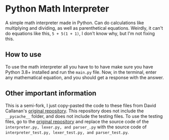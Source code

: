 # Python Math Interpreter
A simple math interpreter made in Python. Can do calculations like multiplying and dividing, as well as parenthetical equations. Weirdly, it can't do equations like this, `5 + 5(1 + 1)`, I don't know why, but I'm not fixing this.

## How to use
To use the math interpreter all you have to to have make sure you have Python 3.8+ installed and run the `main.py` file. Now, in the terminal, enter any mathematical equation, and you should get a response with the answer.

## Other important information
This is a semi-fork, I just copy-pasted the code to these files from David Callanan's [original repository](https://github.com/davidcallanan/py-simple-math-interpreter/). This repository does not include the `__pycache__` folder, and does not include the testing files. To use the testing files, go to the [original repository](https://github.com/davidcallanan/py-simple-math-interpreter/) and replace the source code of the `interpreter.py, lexer.py, and parser_.py` with the source code of `interpreter_test.py, lexer_test.py, and parser_test.py`.
